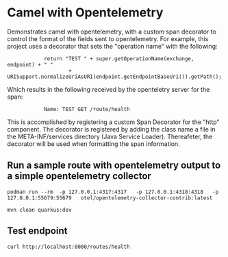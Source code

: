 # Camel with Opentelemetry

Demonstrates camel with opentelemetry, with a custom span decorator to control the format of the fields sent to opentelemetry.  For example, this project uses a decorator that sets the "operation name" with the following:

```
            return "TEST " + super.getOperationName(exchange, endpoint) + " "
                    + URISupport.normalizeUriAsURI(endpoint.getEndpointBaseUri()).getPath();
```

Which results in the following received by the openteletry server for the span:

```
            Name: TEST GET /route/health
```

This is accomplished by registering a custom Span Decorator for the "http" component.  The decorator is registered by adding the class name a file in the META-INF/services directory (Java Service Loader).  Thereafeter, the decorator will be used when formatting the span information.

## Run a sample route with opentelemetry output to a simple opentelemetry collector

```
podman run --rm  -p 127.0.0.1:4317:4317   -p 127.0.0.1:4318:4318   -p 127.0.0.1:55679:55679   otel/opentelemetry-collector-contrib:latest
```

```
mvn clean quarkus:dev
```


## Test endpoint
```
curl http://localhost:8080/routes/health
```


